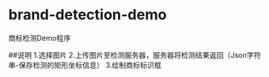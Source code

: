 # brand-detection-demo
商标检测Demo程序

##说明
1.选择图片
2.上传图片至检测服务器，服务器将检测结果返回（Json字符串-保存检测的矩形坐标信息）
3.绘制商标标识框
